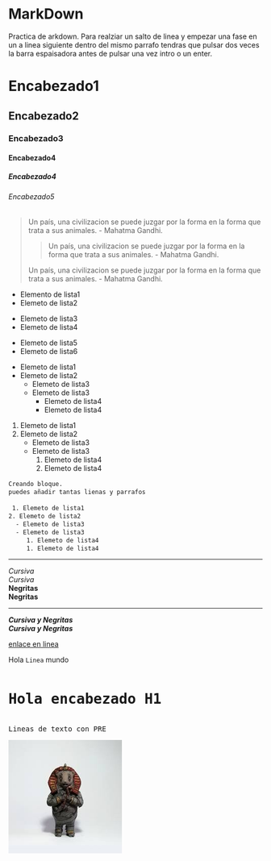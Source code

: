 # MarkDown
Practica de arkdown. 
  Para realziar un salto de linea y empezar una fase en un a linea siguiente dentro del mismo parrafo tendras que pulsar dos veces la barra espaisadora antes de pulsar una vez intro o un enter.

# Encabezado1
## Encabezado2
### Encabezado3
#### Encabezado4
##### Encabezado4
###### Encabezado5

 > Un país, una civilizacion se puede juzgar por la forma en la forma que trata a sus animales. - Mahatma Gandhi.  
> 
> > Un país, una civilizacion se puede juzgar por la forma en la forma que trata a sus animales. - Mahatma Gandhi.  
>
> Un país, una civilizacion se puede juzgar por la forma en la forma que trata a sus animales. - Mahatma Gandhi. 

 - Elemento de lista1  
 - Elemeto de lista2 
 * Elemeto de lista3
 * Elemeto de lista4
 + Elemeto de lista5
 + Elemeto de lista6

 - Elemeto de lista1
- Elemeto de lista2
    - Elemeto de lista3
    - Elemeto de lista3
       - Elemeto de lista4
       - Elemeto de lista4 

 1. Elemeto de lista1
2. Elemeto de lista2
    - Elemeto de lista3
    - Elemeto de lista3
       1. Elemeto de lista4
       1. Elemeto de lista4 

  ~~~
Creando bloque.
puedes añadir tantas lienas y parrafos
  
   1. Elemeto de lista1
2. Elemeto de lista2
    - Elemeto de lista3
    - Elemeto de lista3
       1. Elemeto de lista4
       1. Elemeto de lista4 
~~~

---

*Cursiva*  
_Cursiva_    
**Negritas**  
__Negritas__  

---

***Cursiva y Negritas***  
___Cursiva y Negritas___


[enlace en linea](https://github.com/G0NAY)


Hola `Linea` mundo  

<pre>
<h1>Hola encabezado H1</h1>
Lineas de texto con PRE
</pre>  

<!--![Nombre de imagen](https://github.com/G0NAY/G0NAY/blob/main/Images/descarga.jpeg)-->

![Nombre de imagen](https://github.com/G0NAY/G0NAY/blob/main/Images/descarga.jpeg "Oso Afedo Custom")

